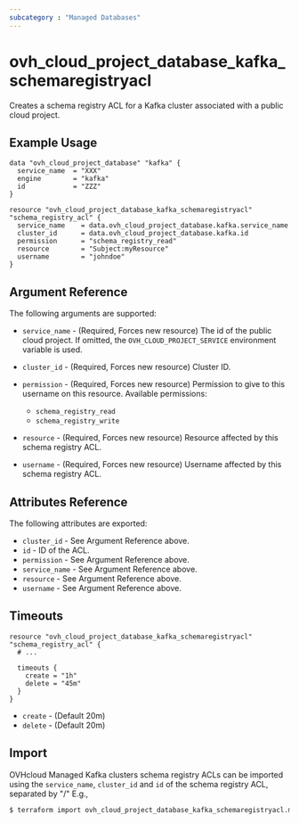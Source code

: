 ```yaml
---
subcategory : "Managed Databases"
---
```


# ovh_cloud_project_database_kafka_schemaregistryacl

Creates a schema registry ACL for a Kafka cluster associated with a public cloud project.

## Example Usage

```hcl
data "ovh_cloud_project_database" "kafka" {
  service_name  = "XXX"
  engine        = "kafka"
  id            = "ZZZ"
}

resource "ovh_cloud_project_database_kafka_schemaregistryacl" "schema_registry_acl" {
  service_name    = data.ovh_cloud_project_database.kafka.service_name
  cluster_id      = data.ovh_cloud_project_database.kafka.id
  permission      = "schema_registry_read"
  resource        = "Subject:myResource"
  username        = "johndoe"
}
```

## Argument Reference

The following arguments are supported:

* `service_name` - (Required, Forces new resource) The id of the public cloud project. If omitted,
  the `OVH_CLOUD_PROJECT_SERVICE` environment variable is used.

* `cluster_id` - (Required, Forces new resource) Cluster ID.

* `permission` - (Required, Forces new resource) Permission to give to this username on this resource.
Available permissions:
  * `schema_registry_read`
  * `schema_registry_write`

* `resource` - (Required, Forces new resource) Resource affected by this schema registry ACL.

* `username` - (Required, Forces new resource) Username affected by this schema registry ACL.

## Attributes Reference

The following attributes are exported:

* `cluster_id` - See Argument Reference above.
* `id` - ID of the ACL.
* `permission` - See Argument Reference above.
* `service_name` - See Argument Reference above.
* `resource` - See Argument Reference above.
* `username` - See Argument Reference above.

## Timeouts

```hcl
resource "ovh_cloud_project_database_kafka_schemaregistryacl" "schema_registry_acl" {
  # ...

  timeouts {
    create = "1h"
    delete = "45m"
  }
}
```
* `create` - (Default 20m)
* `delete` - (Default 20m)

## Import

OVHcloud Managed Kafka clusters schema registry ACLs can be imported using the `service_name`, `cluster_id` and `id` of the schema registry ACL, separated by "/" E.g.,

```bash
$ terraform import ovh_cloud_project_database_kafka_schemaregistryacl.my_schemaRegistryAcl service_name/cluster_id/id
```
